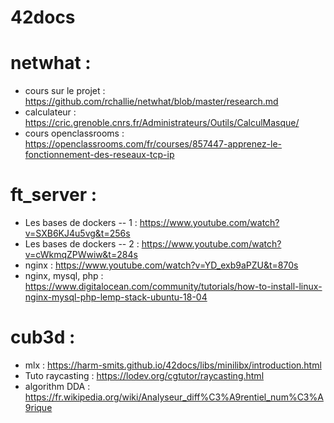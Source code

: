 # 42docs

# netwhat :
  
  - cours sur le projet : https://github.com/rchallie/netwhat/blob/master/research.md
  - calculateur : https://cric.grenoble.cnrs.fr/Administrateurs/Outils/CalculMasque/
  - cours openclassrooms : https://openclassrooms.com/fr/courses/857447-apprenez-le-fonctionnement-des-reseaux-tcp-ip
  
 
# ft_server : 

  - Les bases de dockers -- 1 : https://www.youtube.com/watch?v=SXB6KJ4u5vg&t=256s
  - Les bases de dockers -- 2 : https://www.youtube.com/watch?v=cWkmqZPWwiw&t=284s
  - nginx : https://www.youtube.com/watch?v=YD_exb9aPZU&t=870s
  - nginx, mysql, php : https://www.digitalocean.com/community/tutorials/how-to-install-linux-nginx-mysql-php-lemp-stack-ubuntu-18-04
  


# cub3d : 

  - mlx : https://harm-smits.github.io/42docs/libs/minilibx/introduction.html
  - Tuto raycasting : https://lodev.org/cgtutor/raycasting.html
  - algorithm DDA : https://fr.wikipedia.org/wiki/Analyseur_diff%C3%A9rentiel_num%C3%A9rique
  
